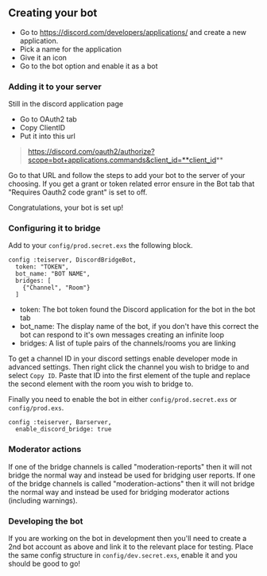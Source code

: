 ## Creating your bot
- Go to https://discord.com/developers/applications/ and create a new application.
- Pick a name for the application
- Give it an icon
- Go to the bot option and enable it as a bot

### Adding it to your server
Still in the discord application page
- Go to OAuth2 tab
- Copy ClientID
- Put it into this url

> https://discord.com/oauth2/authorize?scope=bot+applications.commands&client_id=**client_id**

Go to that URL and follow the steps to add your bot to the server of your choosing. If you get a grant or token related error ensure in the Bot tab that "Requires Oauth2 code grant" is set to off.

Congratulations, your bot is set up!

### Configuring it to bridge
Add to your `config/prod.secret.exs` the following block.

```
config :teiserver, DiscordBridgeBot,
  token: "TOKEN",
  bot_name: "BOT NAME",
  bridges: [
    {"Channel", "Room"}
  ]
```

- token: The bot token found the Discord application for the bot in the bot tab
- bot_name: The display name of the bot, if you don't have this correct the bot can respond to it's own messages creating an infinite loop
- bridges: A list of tuple pairs of the channels/rooms you are linking

To get a channel ID in your discord settings enable developer mode in advanced settings. Then right click the channel you wish to bridge to and select `Copy ID`. Paste that ID into the first element of the tuple and replace the second element with the room you wish to bridge to.

Finally you need to enable the bot in either `config/prod.secret.exs` or `config/prod.exs`.

```
config :teiserver, Barserver,
  enable_discord_bridge: true
```

### Moderator actions
If one of the bridge channels is called "moderation-reports" then it will not bridge the normal way and instead be used for bridging user reports.
If one of the bridge channels is called "moderation-actions" then it will not bridge the normal way and instead be used for bridging moderator actions (including warnings).

### Developing the bot
If you are working on the bot in development then you'll need to create a 2nd bot account as above and link it to the relevant place for testing. Place the same config structure in `config/dev.secret.exs`, enable it and you should be good to go!
